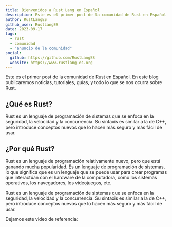 ```yaml
---
title: Bienvenidos a Rust Lang en Español
description: Este es el primer post de la comunidad de Rust en Español. En este blog publicaremos noticias, tutoriales, guías, y todo lo que se nos ocurra sobre Rust.
author: RustLangES
github_user: RustLangES
date: 2023-09-17
tags:
  - rust
  - comunidad
  - "anuncio de la comunidad"
social:
  github: https://github.com/RustLangES
  website: https://www.rustlang-es.org
---
```


Este es el primer post de la comunidad de Rust en Español. En este blog publicaremos noticias, tutoriales, guías, y todo lo que se nos ocurra sobre Rust.

<!-- more -->


## ¿Qué es Rust?

Rust es un lenguaje de programación de sistemas que se enfoca en la seguridad,
la velocidad y la concurrencia. Su sintaxis es similar a la de C++, pero
introduce conceptos nuevos que lo hacen más seguro y más fácil de usar.


## ¿Por qué Rust?

Rust es un lenguaje de programación relativamente nuevo, pero que está ganando
mucha popularidad. Es un lenguaje de programación de sistemas, lo que significa
que es un lenguaje que se puede usar para crear programas que interactúan con
el hardware de la computadora, como los sistemas operativos, los navegadores,
los videojuegos, etc.

Rust es un lenguaje de programación de sistemas que se enfoca en la seguridad,
la velocidad y la concurrencia. Su sintaxis es similar a la de C++, pero
introduce conceptos nuevos que lo hacen más seguro y más fácil de usar.

Dejamos este video de referencia:

<center>
<youtube video="KOABboz7PBs"></youtube>
</center>